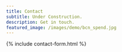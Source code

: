 ```yaml
---
title: Contact
subtitle: Under Construction.
description: Get in touch.
featured_image: /images/demo/bcn_spend.jpg
---
```


{% include contact-form.html %}